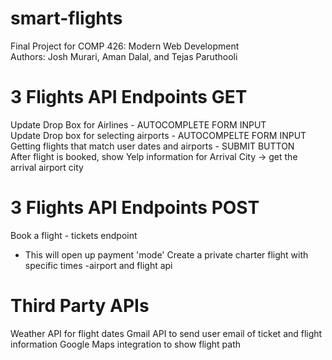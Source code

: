 # smart-flights
Final Project for COMP 426: Modern Web Development </br >
Authors: Josh Murari, Aman Dalal, and Tejas Paruthooli

# 3 Flights API Endpoints GET
Update Drop Box for Airlines - AUTOCOMPLETE FORM INPUT </br >
Update Drop box for selecting airports - AUTOCOMPELTE FORM INPUT </br >
Getting flights that match user dates and airports - SUBMIT BUTTON </br >
After flight is booked, show Yelp information for Arrival City -> get the arrival airport city </br >

# 3 Flights API Endpoints POST
Book a flight - tickets endpoint
- This will open up payment 'mode'
Create a private charter flight with specific times -airport and flight api

# Third Party APIs
Weather API for flight dates
Gmail API to send user email of ticket and flight information
Google Maps integration to show flight path

